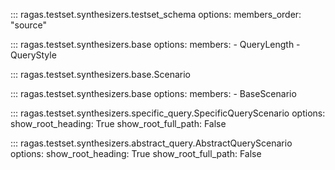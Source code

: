 ::: ragas.testset.synthesizers.testset_schema
    options:
        members_order: "source"

::: ragas.testset.synthesizers.base
    options:
        members:
            - QueryLength
            - QueryStyle

::: ragas.testset.synthesizers.base.Scenario

::: ragas.testset.synthesizers.base
    options:
        members:
            - BaseScenario

::: ragas.testset.synthesizers.specific_query.SpecificQueryScenario
    options:
        show_root_heading: True
        show_root_full_path: False

::: ragas.testset.synthesizers.abstract_query.AbstractQueryScenario
    options:
        show_root_heading: True
        show_root_full_path: False
